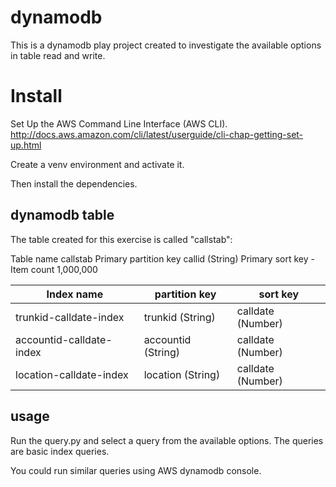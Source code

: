 # dynamodb

This is a dynamodb play project created to investigate the available options in table read and write.


# Install

Set Up the AWS Command Line Interface (AWS CLI).
http://docs.aws.amazon.com/cli/latest/userguide/cli-chap-getting-set-up.html


Create a venv environment and activate it.


Then install the dependencies.



## dynamodb table
The table created for this exercise is called "callstab":

Table name	callstab
Primary partition key	callid (String)
Primary sort key	-
Item count	1,000,000




| Index name               | partition key      | sort key          |
|--------------------------|--------------------|-------------------|
| trunkid-calldate-index   | trunkid (String)   | calldate (Number) |
| accountid-calldate-index | accountid (String) | calldate (Number) |
| location-calldate-index  | location (String)  | calldate (Number) |



## usage

Run the query.py and select a query from the available options.
The queries are basic index queries.

You could run similar queries using AWS dynamodb console.